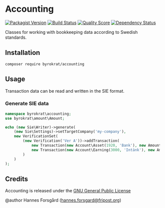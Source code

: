 # Accounting

[![Packagist Version](https://img.shields.io/packagist/v/byrokrat/accounting.svg?style=flat-square)](https://packagist.org/packages/byrokrat/accounting)
[![Build Status](https://img.shields.io/travis/byrokrat/accounting/master.svg?style=flat-square)](https://travis-ci.org/byrokrat/accounting)
[![Quality Score](https://img.shields.io/scrutinizer/g/byrokrat/accounting.svg?style=flat-square)](https://scrutinizer-ci.com/g/byrokrat/accounting)
[![Dependency Status](https://img.shields.io/gemnasium/byrokrat/accounting.svg?style=flat-square)](https://gemnasium.com/byrokrat/accounting)

Classes for working with bookkeeping data according to Swedish standards.

Installation
------------
```shell
composer require byrokrat/accounting
```

Usage
-----
Transaction data can be read and written in the SIE format.

### Generate SIE data
<!-- @expectOutput /^\#FLAGGA 0/ -->
```php
namespace byrokrat\accounting;
use byrokrat\amount\Amount;

echo (new Sie\Writer)->generate(
    (new Sie\Settings)->setTargetCompany('my-company'),
    new VerificationSet(
        (new Verification('Ver A'))->addTransaction(
            new Transaction(new Account\Asset(1920, 'Bank'), new Amount('100')),
            new Transaction(new Account\Earning(3000, 'Intänk'), new Amount('-100'))
        )
    )
);
```

Credits
-------
Accounting is released under the [GNU General Public License](LICENSE)

@author Hannes Forsgård (hannes.forsgard@fripost.org)
